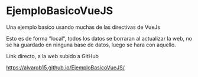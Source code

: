 # EjemploBasicoVueJS
Una ejemplo basico usando muchas de las directivas de VueJs

Esto es de forma "local", todos los datos se borraran al actualizar la web, no se ha guardado en ninguna base de datos, luego se hara con aquello.

Link directo, a la web subido a GitHub

https://alvarob15.github.io/EjemploBasicoVueJS/
